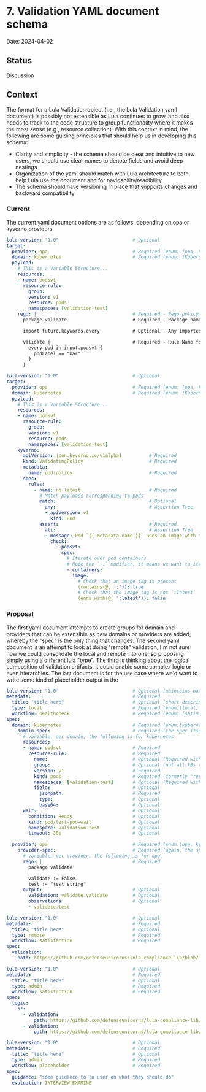 # 7. Validation YAML document schema

Date: 2024-04-02

## Status

Discussion

## Context

The format for a Lula Validation object (i.e., the Lula Validation yaml document) is possibly not extensible as Lula continues to grow, and also needs to track to the code structure to group functionality where it makes the most sense (e.g., resource collection). With this context in mind, the following are some guiding principles that should help us in developing this schema:
- Clarity and simplicity - the schema should be clear and intuitive to new users, we should use clear names to denote fields and avoid deep nestings
- Organization of the yaml should match with Lula architecture to both help Lula use the document and for navigability/readibility
- The schema should have versioning in place that supports changes and backward compatibility

### Current

The current yaml document options are as follows, depending on opa or kyverno providers

```yaml
lula-version: "1.0"                           # Optional
target:
  provider: opa                               # Required (enum: [opa, kyverno])
  domain: kubernetes                          # Required (enum: [Kubernetes])
  payload:
    # This is a Variable Structure...
    resources:
    - name: podsvt
      resource-rule:
        group:
        version: v1
        resource: pods
        namespaces: [validation-test]
    rego: |                                   # Required - Rego policy used for data validation
      package validate                        # Required - Package name

      import future.keywords.every            # Optional - Any imported keywords

      validate {                              # Required - Rule Name for evaluation - "validate" is the only supported rule
        every pod in input.podsvt {
          podLabel == "bar"
        }
      }
```

```yaml
lula-version: "1.0"                           # Optional
target:
  provider: opa                               # Required (enum: [opa, kyverno])
  domain: kubernetes                          # Required (enum: [Kubernetes])
  payload:
    # This is a Variable Structure...
    resources:
    - name: podsvt
      resource-rule:
        group:
        version: v1
        resource: pods
        namespaces: [validation-test]
    kyverno:
      apiVersion: json.kyverno.io/v1alpha1          # Required
      kind: ValidatingPolicy                        # Required
      metadata:
        name: pod-policy                            # Required
      spec:
        rules:
          - name: no-latest                         # Required
            # Match payloads corresponding to pods
            match:                                  # Optional
              any:                                  # Assertion Tree
              - apiVersion: v1
                kind: Pod
            assert:                                 # Required
              all:                                  # Assertion Tree
              - message: Pod `{{ metadata.name }}` uses an image with tag `latest`
                check:
                  ~.podsvt:
                    spec:
                      # Iterate over pod containers
                      # Note the `~.` modifier, it means we want to iterate over array elements in descendants
                      ~.containers:
                        image:
                          # Check that an image tag is present
                          (contains(@, ':')): true
                          # Check that the image tag is not `:latest`
                          (ends_with(@, ':latest')): false
```

### Proposal
The first yaml document attempts to create groups for domain and providers that can be extensible as new domains or providers are added, whereby the "spec" is the only thing that changes. The second yaml document is an attempt to look at doing "remote" validation, I'm not sure how we could consolidate the local and remote into one, so proposing simply using a different lula "type". The third is thinking about the logical composition of validation artifacts, it could enable some complex logic or even hierarchies. The last document is for the use case where we'd want to write some kind of placeholder output in the 

```yaml
lula-version: "1.0"                           # Optional (maintains backward compatilibity)
metadata:                                     # Required
  title: "title here"                         # Optional (short description to use in output of validations could be useful)
  type: local                                 # Required (enum:[local, remote, admin]??)
  workflow: healthcheck                       # Required (enum: [satisfaction, healthcheck]) - basically this indicates some way that this validation is mapped to results
spec:
  domain: kubernetes                          # Required (enum:[kubernetes])
    domain-spec:                              # Required (the spec itself can be dependent on the domain chosen, so can be flexible to new domains like infra)
      # Variable, per domain, the following is for kubernetes
      resources:                                  
      - name: podsvt                          # Required 
        resource-rule:                        # Required
          name:                               # Optional (Required with "field")
          group:                              # Optional (not all k8s resources have a group, the main ones are "")
          version: v1                         # Required
          kind: pods                          # Required (formerly "resource" but "kind" seems to make more sense in a k8s context)
          namespaces: [validation-test]       # Optional (Required with "name")
          field:                              # Optional 
            jsonpath:                         # Required
            type:                             # Optional 
            base64:                           # Optional 
      wait:                                   # Optional 
        condition: Ready                      # Optional 
        kind: pod/test-pod-wait               # Optional 
        namespace: validation-test            # Optional 
        timeout: 30s                          # Optional 

  provider: opa                               # Required (enum:[opa, kyverno])
    provider-spec:                            # Required (again, the spec itself can be dependent on the provider chosen)
      # Variable, per provider, the following is for opa
      rego: |                                 # Required 
        package validate

        validate := False
        test := "test string"
      output:                                 # Optional
        validation: validate.validate         # Optional
        observations:                         # Optional
        - validate.test                         
```

```yaml
lula-version: "1.0"                           # Optional 
metadata:                                     # Required
  title: "title here"                         # Optional 
  type: remote                                # Required 
  workflow: satisfaction                      # Required 
spec:
  validation:
    path: https://github.com/defenseunicorns/lula-compliance-lib/blob/main/validation.yaml                 
```

```yaml
lula-version: "1.0"                           # Optional 
metadata:                                     # Required
  title: "title here"                         # Optional 
  type: admin                                 # Required 
  workflow: satisfaction                      # Required 
spec:
  logic:
    or:
      - validation:
          path: https://github.com/defenseunicorns/lula-compliance-lib/blob/main/validation1.yaml
      - validation:
          path: https://github.com/defenseunicorns/lula-compliance-lib/blob/main/validation2.yaml                  
```

```yaml
lula-version: "1.0"                           # Optional 
metadata:                                     # Required
  title: "title here"                         # Optional 
  type: admin                                 # Required 
  workflow: placeholder                       # Required
spec:
  guidance: "some guidance to to user on what they should do"
  evaluation: INTERVIEW|EXAMINE
```